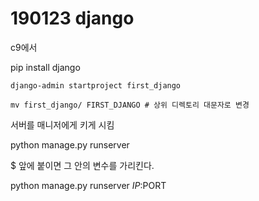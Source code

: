 # 190123 django



c9에서

pip install django

```django
django-admin startproject first_django
```

```django
mv first_django/ FIRST_DJANGO # 상위 디렉토리 대문자로 변경
```

서버를 매니저에게 키게 시킴

python manage.py runserver



$ 앞에 붙이면 그 안의 변수를 가리킨다.



python manage.py runserver $IP:$PORT